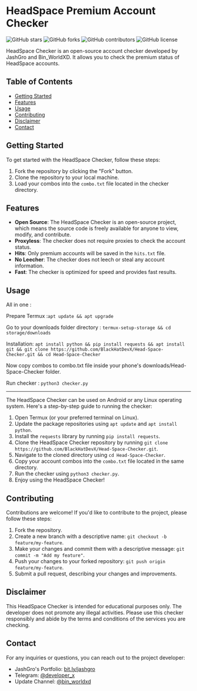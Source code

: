 # HeadSpace Premium Account Checker

![GitHub stars](https://img.shields.io/github/stars/BlackHatDevX/Head-Space-Checker?style=social)
![GitHub forks](https://img.shields.io/github/forks/BlackHatDevX/Head-Space-Checker?style=social)
![GitHub contributors](https://img.shields.io/github/contributors/BlackHatDevX/Head-Space-Checker)
![GitHub license](https://img.shields.io/github/license/BlackHatDevX/Head-Space-Checker)

HeadSpace Checker is an open-source account checker developed by JashGro and Bin_WorldXD. It allows you to check the premium status of HeadSpace accounts. 

## Table of Contents

- [Getting Started](#getting-started)
- [Features](#features)
- [Usage](#usage)
- [Contributing](#contributing)
- [Disclaimer](#disclaimer)
- [Contact](#contact)

## Getting Started

To get started with the HeadSpace Checker, follow these steps:

1. Fork the repository by clicking the "Fork" button.
2. Clone the repository to your local machine.
3. Load your combos into the `combo.txt` file located in the checker directory.

## Features

- **Open Source**: The HeadSpace Checker is an open-source project, which means the source code is freely available for anyone to view, modify, and contribute.
- **Proxyless**: The checker does not require proxies to check the account status.
- **Hits**: Only premium accounts will be saved in the `hits.txt` file.
- **No Leecher**: The checker does not leech or steal any account information.
- **Fast**: The checker is optimized for speed and provides fast results.

## Usage

All in one :


Prepare Termux :`apt update && apt upgrade`


Go to your downloads folder directory : `termux-setup-storage && cd storage/downloads`


Installation: `apt install python && pip install requests && apt install git && git clone https://github.com/BlackHatDevX/Head-Space-Checker.git && cd Head-Space-Checker`

Now copy combos to combo.txt file inside your phone's downloads/Head-Space-Checker folder.


Run checker : `python3 checker.py`

________________________________
The HeadSpace Checker can be used on Android or any Linux operating system. Here's a step-by-step guide to running the checker:

1. Open Termux (or your preferred terminal on Linux).
2. Update the package repositories using `apt update` and `apt install python`.
3. Install the `requests` library by running `pip install requests`.
4. Clone the HeadSpace Checker repository by running `git clone https://github.com/BlackHatDevX/Head-Space-Checker.git`.
5. Navigate to the cloned directory using `cd Head-Space-Checker`.
6. Copy your account combos into the `combo.txt` file located in the same directory.
7. Run the checker using `python3 checker.py`.
8. Enjoy using the HeadSpace Checker!

## Contributing

Contributions are welcome! If you'd like to contribute to the project, please follow these steps:

1. Fork the repository.
2. Create a new branch with a descriptive name: `git checkout -b feature/my-feature`.
3. Make your changes and commit them with a descriptive message: `git commit -m "Add my feature"`.
4. Push your changes to your forked repository: `git push origin feature/my-feature`.
5. Submit a pull request, describing your changes and improvements.

## Disclaimer

This HeadSpace Checker is intended for educational purposes only. The developer does not promote any illegal activities. Please use this checker responsibly and abide by the terms and conditions of the services you are checking.

## Contact

For any inquiries or questions, you can reach out to the project developer:

- JashGro's Portfolio: [bit.ly/jashgro](https://bit.ly/jashgro)
- Telegram: [@developer_x](https://telegram.dog/developer_x)
- Update Channel: [@bin_worldxd](https://telegram.dog/bin_worldxd)

